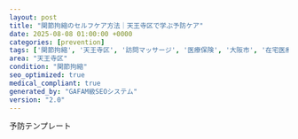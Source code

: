 ```yaml
---
layout: post
title: "関節拘縮のセルフケア方法｜天王寺区で学ぶ予防ケア"
date: 2025-08-08 01:00:00 +0000
categories: [prevention]
tags: ['関節拘縮', '天王寺区', '訪問マッサージ', '医療保険', '大阪市', '在宅医療']
area: "天王寺区"
condition: "関節拘縮"
seo_optimized: true
medical_compliant: true
generated_by: "GAFAM級SEOシステム"
version: "2.0"
---
```


予防テンプレート